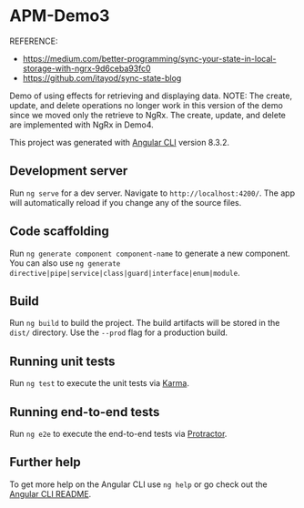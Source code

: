 # APM-Demo3
REFERENCE:
- https://medium.com/better-programming/sync-your-state-in-local-storage-with-ngrx-9d6ceba93fc0
- https://github.com/itayod/sync-state-blog


Demo of using effects for retrieving and displaying data.
NOTE: The create, update, and delete operations no longer work in this version of the demo since we moved only the retrieve to NgRx.
The create, update, and delete are implemented with NgRx in Demo4.

This project was generated with [Angular CLI](https://github.com/angular/angular-cli) version 8.3.2.

## Development server

Run `ng serve` for a dev server. Navigate to `http://localhost:4200/`. The app will automatically reload if you change any of the source files.

## Code scaffolding

Run `ng generate component component-name` to generate a new component. You can also use `ng generate directive|pipe|service|class|guard|interface|enum|module`.

## Build

Run `ng build` to build the project. The build artifacts will be stored in the `dist/` directory. Use the `--prod` flag for a production build.

## Running unit tests

Run `ng test` to execute the unit tests via [Karma](https://karma-runner.github.io).

## Running end-to-end tests

Run `ng e2e` to execute the end-to-end tests via [Protractor](http://www.protractortest.org/).

## Further help

To get more help on the Angular CLI use `ng help` or go check out the [Angular CLI README](https://github.com/angular/angular-cli/blob/master/README.md).
